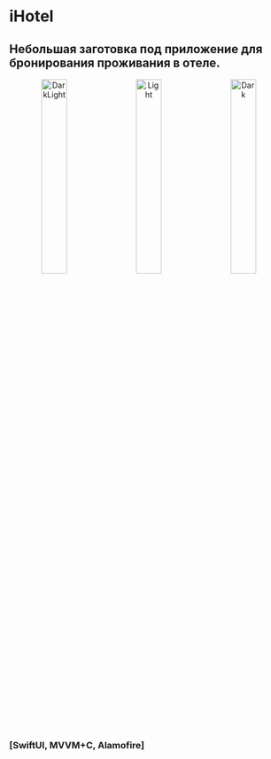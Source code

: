 # iHotel
## Небольшая заготовка под приложение для бронирования проживания в отеле.

<p align="center">
  <img alt="DarkLight" src="https://github.com/smartwatch11/iHotel/assets/45270999/f251f1cd-f3d8-482b-a36a-0f2f5bd4b3ad" width="30%">
  &nbsp; &nbsp;
  <img alt="Light" src="https://github.com/smartwatch11/iHotel/assets/45270999/e21e9968-d5b3-4a35-ac55-18e7b559f784" width="30%">
&nbsp; &nbsp;
  <img alt="Dark" src="https://github.com/smartwatch11/iHotel/assets/45270999/cb0738f7-bffe-411e-a76a-aa82d2d24409" width="30%">
</p>

### [SwiftUI, MVVM+C, Alamofire]
